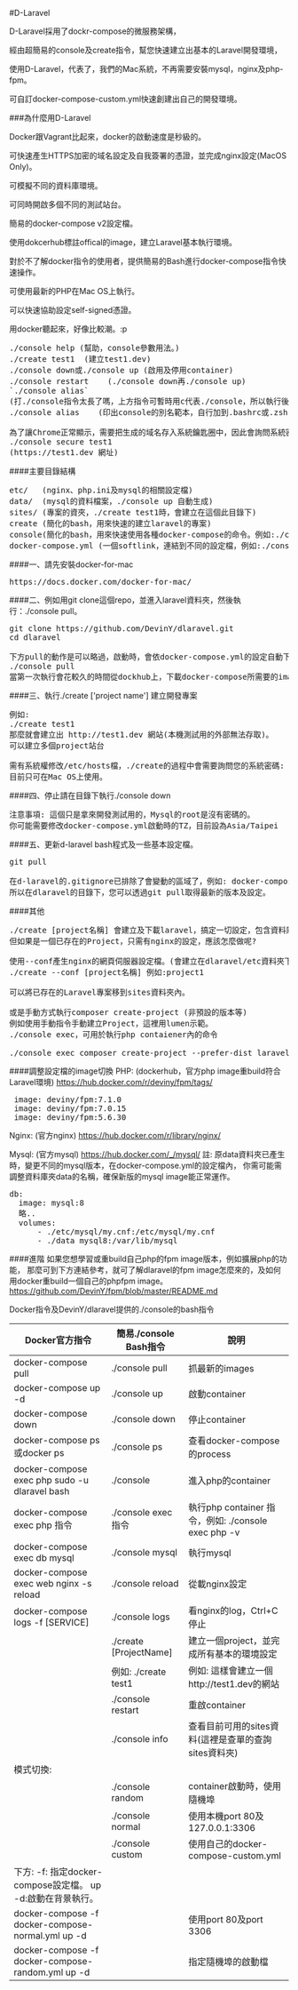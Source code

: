 #D-Laravel

D-Laravel採用了dockr-compose的微服務架構，

經由超簡易的console及create指令，幫您快速建立出基本的Laravel開發環境，

使用D-Laravel，代表了，我們的Mac系統，不再需要安裝mysql，nginx及php-fpm。

可自訂docker-compose-custom.yml快速創建出自己的開發環境。

###為什麼用D-Laravel

Docker跟Vagrant比起來，docker的啟動速度是秒級的。

可快速產生HTTPS加密的域名設定及自我簽署的憑證，並完成nginx設定(MacOS Only)。

可模擬不同的資料庫環境。

可同時開啟多個不同的測試站台。

簡易的docker-compose v2設定檔。

使用dokcerhub標註offical的image，建立Laravel基本執行環境。

對於不了解docker指令的使用者，提供簡易的Bash進行docker-compose指令快速操作。

可使用最新的PHP在Mac OS上執行。

可以快速協助設定self-signed憑證。

用docker聽起來，好像比較潮。:p
<pre>
./console help (幫助，console參數用法。)
./create test1  (建立test1.dev)
./console down或./console up (啟用及停用container)
./console restart    (./console down再./console up)
`./console alias`  
(打./console指令太長了嗎，上方指令可暫時用c代表./console，所以執行後，輸入:c info、c up或c down..即可執行。)
./console alias    (印出console的別名範本，自行加到.bashrc或.zshrc永久生效)

為了讓Chrome正常顯示，需要把生成的域名存入系統鑰匙圈中，因此會詢問系統密碼(MacOS only)。
./console secure test1 
(https://test1.dev 網址)
</pre>

####主要目錄結構
<pre>
etc/   (nginx、php.ini及mysql的相關設定檔)
data/  (mysql的資料檔案，./console up 自動生成)
sites/ (專案的資夾，./create test1時，會建立在這個此目錄下)
create (簡化的bash，用來快速的建立laravel的專案)
console(簡化的bash，用來快速使用各種docker-compose的命令。例如:./console mysql即可進入mysql)
docker-compose.yml (一個softlink，連結到不同的設定檔，例如:./console custom，即何將連結連到docker-compose-custom.yml)
</pre>

####一、請先安裝docker-for-mac
<pre>
https://docs.docker.com/docker-for-mac/
</pre>

####二、例如用git clone這個repo，並進入laravel資料夾，然後執行：./console pull。
<pre>
git clone https://github.com/DevinY/dlaravel.git
cd dlaravel

下方pull的動作是可以略過，啟動時，會依docker-compose.yml的設定自動下載所需的images。
./console pull
當第一次執行會花較久的時間從dockhub上，下載docker-compose所需要的images.
</pre>

####三、執行./create ['project name'] 建立開發專案
<pre>
例如:
./create test1
那麼就會建立出 http://test1.dev 網站(本機測試用的外部無法存取)。
可以建立多個project站台

需有系統權修改/etc/hosts檔，./create的過程中會需要詢問您的系統密碼:
目前只可在Mac OS上使用。
</pre>


####四、停止請在目錄下執行./console down
<pre>
注意事項: 這個只是拿來開發測試用的，Mysql的root是沒有密碼的。
你可能需要修改docker-compose.yml啟動時的TZ，目前設為Asia/Taipei
</pre>

####五、更新d-laravel bash程式及一些基本設定檔。
<pre>
git pull

在d-laravel的.gitignore已排除了會變動的區域了，例如: docker-compose.yml、docker-compse-custom.yml, sites專案資料夾等。
所以在dlaravel的目錄下，您可以透過git pull取得最新的版本及設定。
</pre>

####其他
<pre>
./create [project名稱] 會建立及下載laravel，搞定一切設定，包含資料庫，
但如果是一個已存在的Project，只需有nginx的設定，應該怎麼做呢?

使用--conf產生nginx的網頁伺服器設定檔。(會建立在dlaravel/etc資料夾下)
./create --conf [project名稱] 例如:project1

可以將已存在的Laravel專案移到sites資料夾內。

或是手動方式執行composer create-project (非預設的版本等)
例如使用手動指令手動建立Project，這裡用lumen示範。
./console exec，可用於執行php contaiener內的命令

./console exec composer create-project --prefer-dist laravel/lumen project1
</pre>
####調整設定檔的image切換
PHP: (dockerhub，官方php image重build符合Laravel環境)
https://hub.docker.com/r/deviny/fpm/tags/
<pre>
 image: deviny/fpm:7.1.0
 image: deviny/fpm:7.0.15
 image: deviny/fpm:5.6.30
</pre>

Nginx: (官方nginx)
https://hub.docker.com/r/library/nginx/

Mysql: (官方mysql)
https://hub.docker.com/_/mysql/
註: 原data資料夾已產生時，變更不同的mysql版本，在docker-compose.yml的設定檔內，
你需可能需調整資料庫夾data的名稱，確保新版的mysql image能正常運作。

<pre>
db:
  image: mysql:8
  略..
  volumes:
      - ./etc/mysql/my.cnf:/etc/mysql/my.cnf
      - ./data_mysql8:/var/lib/mysql
</pre>

####進階
如果您想學習或重build自己php的fpm image版本，例如擴展php的功能，
那麼可到下方連結參考，就可了解dlaravel的fpm image怎麼來的，及如何用docker重build一個自己的phpfpm image。
https://github.com/DevinY/fpm/blob/master/README.md

Docker指令及DevinY/dlaravel提供的./console的bash指令

|Docker官方指令   |簡易./console Bash指令| 說明|
|---|---|---|
| docker-compose pull  |./console pull   |抓最新的images   |
| docker-compose up -d  |./console up   |啟動container   |
| docker-compose down  |./console down  |停止container   |
| docker-compose ps或docker ps|./console ps  |查看docker-compose的process   |
| docker-compose exec php sudo -u dlaravel bash   |./console  |進入php的container   |
| docker-compose exec php 指令  |./console exec 指令 |執行php container 指令，例如: ./console exec php -v|
| docker-compose exec db mysql   |./console mysql  |執行mysql   |
| docker-compose exec web nginx -s reload   |./console reload  |從載nginx設定   |
| docker-compose logs -f [SERVICE]   |./console logs  |看nginx的log，Ctrl+C停止 |
|   |./create [ProjectName]|建立一個project，並完成所有基本的環境設定   |
|   |例如: ./create test1  |例如: 這樣會建立一個http://test1.dev的網站   |
|   |./console restart  |重啟container   |
|   |./console info  |查看目前可用的sites資料(這裡是查單的查詢sites資料夾)   |
|模式切換:|
|   |./console random  |container啟動時，使用隨機埠|
|   |./console normal  |使用本機port 80及127.0.0.1:3306|
|   |./console custom  |使用自己的docker-compose-custom.yml|
|下方: -f: 指定docker-compose設定檔。 up -d:啟動在背景執行。|
|docker-compose -f docker-compose-normal.yml up -d| |使用port 80及port 3306|
|docker-compose -f docker-compose-random.yml up -d| |指定隨機埠的啟動檔|
